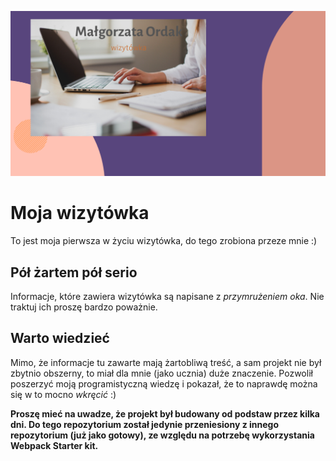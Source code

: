 ![cover](./gh/wizytowka-zdj.png)

# Moja wizytówka

To jest moja pierwsza w życiu wizytówka, do tego zrobiona przeze mnie :)

## Pół żartem pół serio

Informacje, które zawiera wizytówka są napisane z *przymrużeniem oka*. Nie traktuj ich proszę bardzo poważnie.

## Warto wiedzieć

Mimo, że informacje tu zawarte mają żartobliwą treść, a sam projekt nie był zbytnio obszerny, to miał dla mnie (jako ucznia) duże znaczenie. Pozwolił poszerzyć moją programistyczną wiedzę i pokazał, że to naprawdę można się w to mocno *wkręcić* :)

**Proszę mieć na uwadze, że projekt był budowany od podstaw przez kilka dni. Do tego repozytorium został jedynie przeniesiony z innego repozytorium (już jako gotowy), ze względu na potrzebę wykorzystania Webpack Starter kit.**


